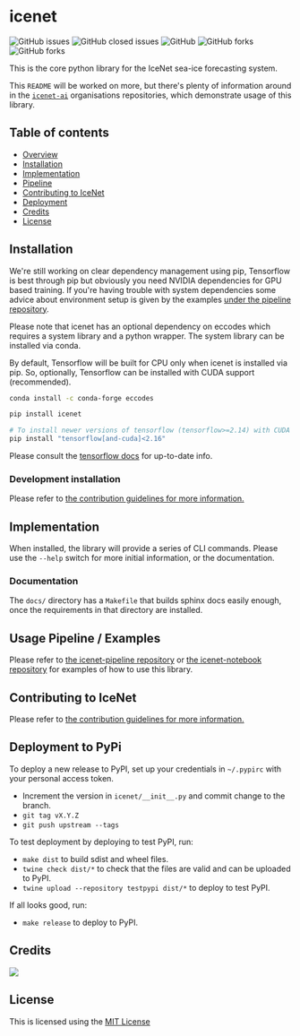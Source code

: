 # icenet

![GitHub issues](https://img.shields.io/github/issues/icenet-ai/icenet?style=plastic)
![GitHub closed issues](https://img.shields.io/github/issues-closed/icenet-ai/icenet?style=plastic)
![GitHub](https://img.shields.io/github/license/icenet-ai/icenet)
![GitHub forks](https://img.shields.io/github/forks/icenet-ai/icenet?style=social)
![GitHub forks](https://img.shields.io/github/stars/icenet-ai/icenet?style=social)

This is the core python library for the IceNet sea-ice forecasting system. 

This `README` will be worked on more, but there's plenty of information around 
in the [`icenet-ai`][3] organisations repositories, which demonstrate usage of 
this library.

## Table of contents

* [Overview](#overview)
* [Installation](#installation)
* [Implementation](#implementation)
* [Pipeline](#pipeline)
* [Contributing to IceNet](#contributing-to-icenet)
* [Deployment](#deployment-to-pypi)
* [Credits](#credits)
* [License](#license)

## Installation

We're still working on clear dependency management using pip, Tensorflow is best through pip but obviously you need NVIDIA dependencies for GPU based training. If you're having trouble with system dependencies some advice about environment setup is given by the examples [under the pipeline repository][1].

Please note that icenet has an optional dependency on eccodes which requires a system library and a python wrapper. The system library can be installed via conda.

By default, Tensorflow will be built for CPU only when icenet is installed via pip. So, optionally, Tensorflow can be installed with CUDA support (recommended).

```bash
conda install -c conda-forge eccodes

pip install icenet

# To install newer versions of tensorflow (tensorflow>=2.14) with CUDA deps directly via pip:
pip install "tensorflow[and-cuda]<2.16"
```

Please consult the [tensorflow docs](https://www.tensorflow.org/install/pip) for up-to-date info.

### Development installation

Please refer to [the contribution guidelines for more information.](CONTRIBUTING.rst)

## Implementation

When installed, the library will provide a series of CLI commands. Please use 
the `--help` switch for more initial information, or the documentation. 

### Documentation

The `docs/` directory has a `Makefile` that builds sphinx docs easily enough, 
once the requirements in that directory are installed. 

## Usage Pipeline / Examples

Please refer to [the icenet-pipeline repository][1] or [the icenet-notebook
repository][2] for examples of how to use this library.

## Contributing to IceNet

Please refer to [the contribution guidelines for more information.](CONTRIBUTING.rst)

## Deployment to PyPi

To deploy a new release to PyPI, set up your credentials in `~/.pypirc` with your personal access token.

* Increment the version in `icenet/__init__.py` and commit change to the branch.
* `git tag vX.Y.Z`
* `git push upstream --tags`

To test deployment by deploying to test PyPI, run:
* `make dist` to build sdist and wheel files.
* `twine check dist/*` to check that the files are valid and can be uploaded to PyPI.
* `twine upload --repository testpypi dist/*` to deploy to test PyPI.

If all looks good, run:

* `make release` to deploy to PyPI.

## Credits

[![](https://contrib.rocks/image?repo=icenet-ai/icenet)](https://github.com/icenet-ai/icenet/graphs/contributors)

## License

This is licensed using the [MIT License](LICENSE)

[1]: https://github.com/icenet-ai/icenet-pipeline
[2]: https://github.com/icenet-ai/icenet-notebooks
[3]: https://github.com/icenet-ai
